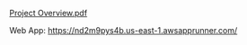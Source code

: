 [Project Overview.pdf](https://github.com/user-attachments/files/18341466/Project.Overview.pdf)

Web App: https://nd2m9pys4b.us-east-1.awsapprunner.com/

